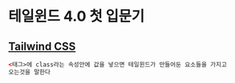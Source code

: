 # 테일윈드 4.0 첫 입문기

## [Tailwind CSS](./src/example-01.html)

```html
<태그>에 class라는 속성안에 값을 넣으면 테일윈드가 만들어둔 요소들을 가지고
오는것을 말한다
```
